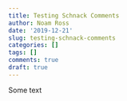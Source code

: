 ```yaml
---
title: Testing Schnack Comments
author: Noam Ross
date: '2019-12-21'
slug: testing-schnack-comments
categories: []
tags: []
comments: true
draft: true
---
```


Some text

